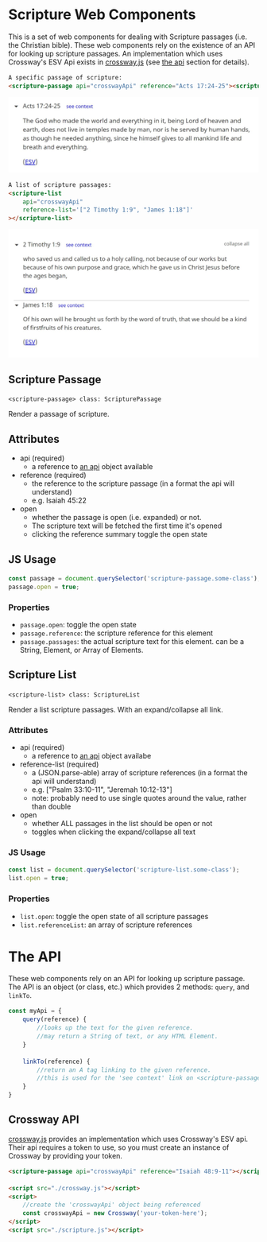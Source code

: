 # Scripture Web Components

This is a set of web components for dealing with Scripture passages (i.e. the Christian bible). These web components rely on the existence of an API for looking up scripture passages. An implementation which uses Crossway's ESV Api exists in [crossway.js](./crossway.js) (see [the api](#the-api) section for details). 

```html
A specific passage of scripture:
<scripture-passage api="crosswayApi" reference="Acts 17:24-25"><scripture-passage>
  ```

![scripture-passage](./scripture-passage-open.JPG?raw=true)

```html
A list of scripture passages:
<scripture-list
    api="crosswayApi"
    reference-list='["2 Timothy 1:9", "James 1:18"]'
></scripture-list>
```

![scripture-list](./scripture-list-open.JPG?raw=true)


## Scripture Passage

`<scripture-passage> class: ScripturePassage`

Render a passage of scripture. 

## Attributes

* api (required)
  * a reference to [an api](#the-api) object available
* reference (required)
  * the reference to the scripture passage (in a format the api will understand)
  * e.g. Isaiah 45:22
* open 
  * whether the passage is open (i.e. expanded) or not.
  * The scripture text will be fetched the first time it's opened
  * clicking the reference summary toggle the open state

## JS Usage

```javascript
const passage = document.querySelector('scripture-passage.some-class');
passage.open = true;
```

### Properties 

* `passage.open`: toggle the open state
* `passage.reference`: the scripture reference for this element
* `passage.passages`: the actual scripture text for this element. can be a String, Element, or Array of Elements.

## Scripture List

`<scripture-list> class: ScriptureList`

Render a list scripture passages. With an expand/collapse all link.

### Attributes

* api (required)
  * a reference to [an api](#the-api) object availabe
* reference-list (required)
  * a (JSON.parse-able) array of scripture references (in a format the api will understand) 
  * e.g. ["Psalm 33:10-11", "Jeremah 10:12-13"]
  * note: probably need to use single quotes around the value, rather than double
* open
  * whether ALL passages in the list should be open or not
  * toggles when clicking the expand/collapse all text

### JS Usage

```javascript
const list = document.querySelector('scripture-list.some-class');
list.open = true;
```

### Properties

* `list.open`: toggle the open state of all scripture passages
* `list.referenceList`: an array of scripture references


# The API

These web components rely on an API for looking up scripture passage. The API is an object (or class, etc.) which provides 2 methods: `query`, and `linkTo`.

```javascript
const myApi = {
    query(reference) {
        //looks up the text for the given reference.
        //may return a String of text, or any HTML Element.
    }

    linkTo(reference) {
        //return an A tag linking to the given reference.
        //this is used for the 'see context' link on <scripture-passage>
    }
}
```

## Crossway API

[crossway.js](./crossway.js) provides an implementation which uses Crossway's ESV api. Their api requires a token to use, so you must create an instance of Crossway by providing your token.

```html
<scripture-passage api="crosswayApi" reference="Isaiah 48:9-11"></scripture-passage>

<script src="./crossway.js"></script>
<script>
    //create the 'crosswayApi' object being referenced
    const crosswayApi = new Crossway('your-token-here');
</script>
<script src="./scripture.js"></script>
```